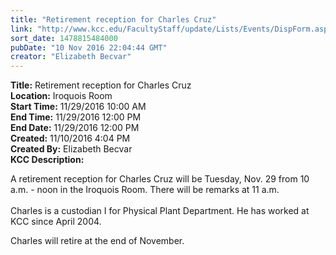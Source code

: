 ```yaml
---
title: "Retirement reception for Charles Cruz"
link: "http://www.kcc.edu/FacultyStaff/update/Lists/Events/DispForm.aspx?ID=979"
sort_date: 1478815484000
pubDate: "10 Nov 2016 22:04:44 GMT"
creator: "Elizabeth Becvar"
---
```


<div><b>Title:</b> Retirement reception for Charles Cruz</div>
<div><b>Location:</b> Iroquois Room</div>
<div><b>Start Time:</b> 11/29/2016 10:00 AM</div>
<div><b>End Time:</b> 11/29/2016 12:00 PM</div>
<div><b>End Date:</b> 11/29/2016 12:00 PM</div>
<div><b>Created:</b> 11/10/2016 4:04 PM</div>
<div><b>Created By:</b> Elizabeth Becvar</div>
<div><b>KCC Description:</b> <div class="ExternalClassE3DF4D19CF0A4D56BA60A59A263B079B"><p>​A retirement reception for Charles Cruz will be Tuesday, Nov. 29 from 10 a.m. - noon in the Iroquois Room. There will be remarks at 11 a.m.<br /><br />Charles is a custodian I for Physical Plant Department. He has worked at KCC since April 2004.</p>
<p>Charles will retire at the end of November.<br /></p></div></div>
